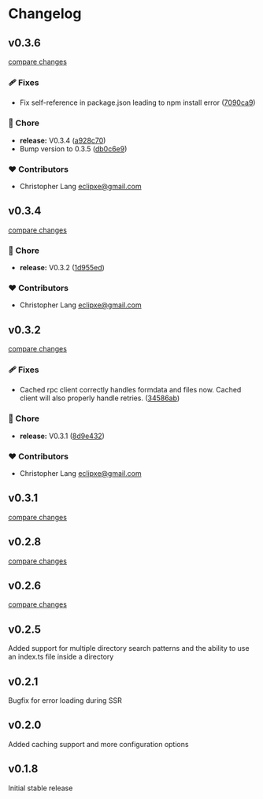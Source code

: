 # Changelog

## v0.3.6

[compare changes](https://github.com/gsxdsm/nuxt-rpc/compare/v0.3.4...v0.3.6)

### 🩹 Fixes

- Fix self-reference in package.json leading to npm install error ([7090ca9](https://github.com/gsxdsm/nuxt-rpc/commit/7090ca9))

### 🏡 Chore

- **release:** V0.3.4 ([a928c70](https://github.com/gsxdsm/nuxt-rpc/commit/a928c70))
- Bump version to 0.3.5 ([db0c6e9](https://github.com/gsxdsm/nuxt-rpc/commit/db0c6e9))

### ❤️ Contributors

- Christopher Lang <eclipxe@gmail.com>

## v0.3.4

[compare changes](https://github.com/gsxdsm/nuxt-rpc/compare/v0.3.2...v0.3.4)

### 🏡 Chore

- **release:** V0.3.2 ([1d955ed](https://github.com/gsxdsm/nuxt-rpc/commit/1d955ed))

### ❤️ Contributors

- Christopher Lang <eclipxe@gmail.com>

## v0.3.2

[compare changes](https://github.com/gsxdsm/nuxt-rpc/compare/v0.3.1...v0.3.2)

### 🩹 Fixes

- Cached rpc client correctly handles formdata and files now. Cached client will also properly handle retries. ([34586ab](https://github.com/gsxdsm/nuxt-rpc/commit/34586ab))

### 🏡 Chore

- **release:** V0.3.1 ([8d9e432](https://github.com/gsxdsm/nuxt-rpc/commit/8d9e432))

### ❤️ Contributors

- Christopher Lang <eclipxe@gmail.com>

## v0.3.1

[compare changes](https://github.com/gsxdsm/nuxt-rpc/compare/v0.2.8...v0.3.1)

## v0.2.8

[compare changes](https://github.com/gsxdsm/nuxt-rpc/compare/v0.2.7...v0.2.8)

## v0.2.6

[compare changes](https://github.com/gsxdsm/nuxt-rpc/compare/v0.2.5...v0.2.6)

## v0.2.5

Added support for multiple directory search patterns and the ability to use an index.ts file inside a directory

## v0.2.1

Bugfix for error loading during SSR

## v0.2.0

Added caching support and more configuration options

## v0.1.8

Initial stable release
